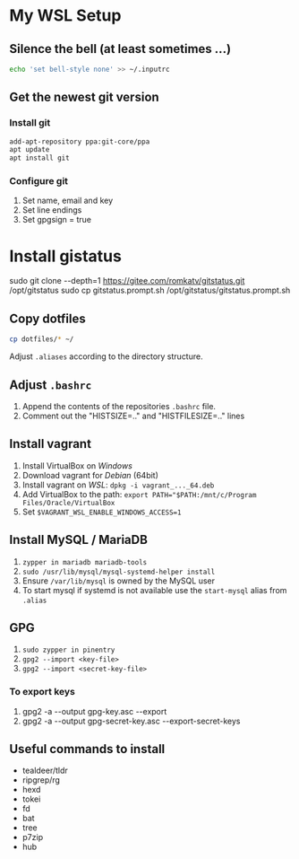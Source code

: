 # My WSL Setup

## Silence the bell (at least sometimes ...)
```bash
echo 'set bell-style none' >> ~/.inputrc
```

## Get the newest git version
### Install git
```bash
add-apt-repository ppa:git-core/ppa
apt update
apt install git
```

### Configure git
1. Set name, email and key
2. Set line endings
3. Set gpgsign = true

# Install gistatus
sudo git clone --depth=1 https://gitee.com/romkatv/gitstatus.git /opt/gitstatus
sudo cp gitstatus.prompt.sh /opt/gitstatus/gitstatus.prompt.sh

## Copy dotfiles
```bash
cp dotfiles/* ~/
```
Adjust `.aliases` according to the directory structure.

## Adjust `.bashrc`
1. Append the contents of the repositories `.bashrc` file.
2. Comment out the "HISTSIZE=.." and "HISTFILESIZE=.." lines

## Install vagrant
1. Install VirtualBox on *Windows*
2. Download vagrant for *Debian* (64bit)
3. Install vagrant on *WSL*: `dpkg -i vagrant_..._64.deb`
4. Add VirtualBox to the path: `export PATH="$PATH:/mnt/c/Program Files/Oracle/VirtualBox`
5. Set `$VAGRANT_WSL_ENABLE_WINDOWS_ACCESS=1`

## Install MySQL / MariaDB
1. `zypper in mariadb mariadb-tools`
2. `sudo /usr/lib/mysql/mysql-systemd-helper install`
3. Ensure `/var/lib/mysql` is owned by the MySQL user
4. To start mysql if systemd is not available use the `start-mysql` alias from `.alias`

## GPG
1. `sudo zypper in pinentry`
2. `gpg2 --import <key-file>`
3. `gpg2 --import <secret-key-file>`

### To export keys
1. gpg2 -a --output gpg-key.asc --export
2. gpg2 -a --output gpg-secret-key.asc --export-secret-keys

## Useful commands to install
- tealdeer/tldr
- ripgrep/rg
- hexd
- tokei
- fd
- bat
- tree
- p7zip
- hub
